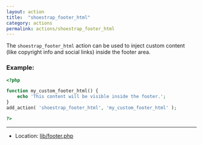 ```yaml
---
layout: action
title:  "shoestrap_footer_html"
category: actions
permalink: actions/shoestrap_footer_html
---
```


The `shoestrap_footer_html` action can be used to inject custom content (like copyright info and social links) inside the footer area.

### Example:


```php
<?php

function my_custom_footer_html() {
	echo 'This content will be visible inside the footer.';
}
add_action( 'shoestrap_footer_html', 'my_custom_footer_html' );

?>
```

<hr>

* Location: [lib/footer.php](https://github.com/shoestrap/shoestrap/blob/master/lib/footer.php)